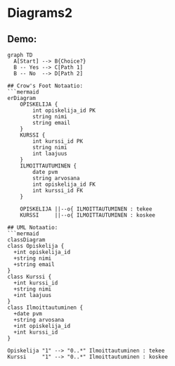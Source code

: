 # Diagrams2

## Demo:
```mermaid
graph TD
  A[Start] --> B{Choice?}
  B -- Yes --> C[Path 1]
  B -- No  --> D[Path 2]

## Crow's Foot Notaatio:
```mermaid
erDiagram
    OPISKELIJA {
        int opiskelija_id PK
        string nimi
        string email
    }
    KURSSI {
        int kurssi_id PK
        string nimi
        int laajuus
    }
    ILMOITTAUTUMINEN {
        date pvm
        string arvosana
        int opiskelija_id FK
        int kurssi_id FK
    }

    OPISKELIJA ||--o{ ILMOITTAUTUMINEN : tekee
    KURSSI     ||--o{ ILMOITTAUTUMINEN : koskee

## UML Notaatio:
```mermaid
classDiagram
class Opiskelija {
  +int opiskelija_id
  +string nimi
  +string email
}
class Kurssi {
  +int kurssi_id
  +string nimi
  +int laajuus
}
class Ilmoittautuminen {
  +date pvm
  +string arvosana
  +int opiskelija_id
  +int kurssi_id
}

Opiskelija "1" --> "0..*" Ilmoittautuminen : tekee
Kurssi     "1" --> "0..*" Ilmoittautuminen : koskee
